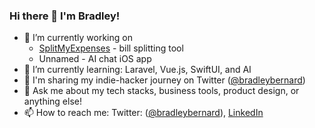 ### Hi there 👋 I'm Bradley!

- 🔭 I’m currently working on
  -  [SplitMyExpenses](https://splitmyexpenses.com) - bill splitting tool
  -  Unnamed - AI chat iOS app 
- 🌱 I’m currently learning: Laravel, Vue.js, SwiftUI, and AI
- 🎤 I'm sharing my indie-hacker journey on Twitter ([@bradleybernard](https://twitter.com))
- 💬 Ask me about my tech stacks, business tools, product design, or anything else!
- 📫 How to reach me: Twitter: ([@bradleybernard](https://twitter.com)), [LinkedIn](https://linkedin.com/in/bradleybernard) 
